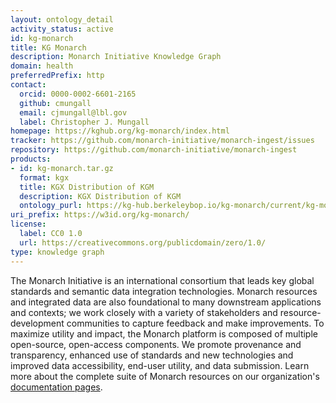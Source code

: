 ```yaml
---
layout: ontology_detail
activity_status: active
id: kg-monarch
title: KG Monarch
description: Monarch Initiative Knowledge Graph
domain: health
preferredPrefix: http
contact:
  orcid: 0000-0002-6601-2165
  github: cmungall
  email: cjmungall@lbl.gov
  label: Christopher J. Mungall
homepage: https://kghub.org/kg-monarch/index.html
tracker: https://github.com/monarch-initiative/monarch-ingest/issues
repository: https://github.com/monarch-initiative/monarch-ingest
products:
- id: kg-monarch.tar.gz
  format: kgx
  title: KGX Distribution of KGM
  description: KGX Distribution of KGM
  ontology_purl: https://kg-hub.berkeleybop.io/kg-monarch/current/kg-monarch.tar.gz
uri_prefix: https://w3id.org/kg-monarch/
license:
  label: CC0 1.0
  url: https://creativecommons.org/publicdomain/zero/1.0/
type: knowledge graph
---
```


The Monarch Initiative is an international consortium that leads key global standards and semantic data integration technologies. Monarch resources and integrated data are also foundational to many downstream applications and contexts; we work closely with a variety of stakeholders and resource-development communities to capture feedback and make improvements. To maximize utility and impact, the Monarch platform is composed of multiple open-source, open-access components. We promote provenance and transparency, enhanced use of standards and new technologies and improved data accessibility, end-user utility, and data submission. Learn more about the complete suite of Monarch resources on our organization's [documentation pages](https://monarch-initiative.github.io/monarch-documentation/).
